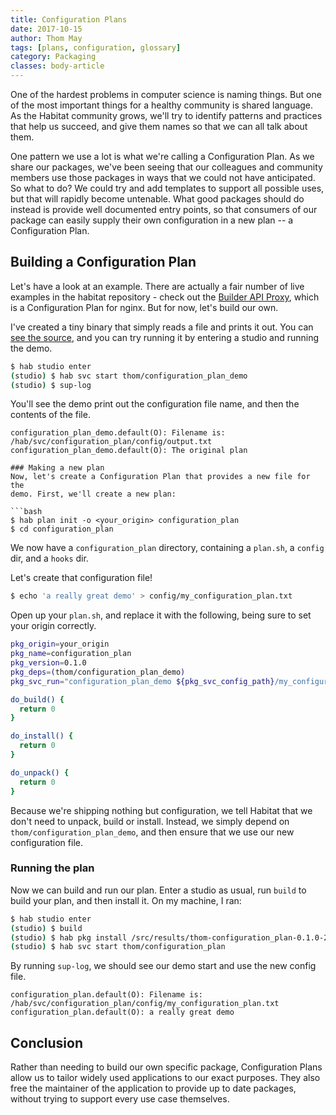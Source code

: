 ```yaml
---
title: Configuration Plans
date: 2017-10-15
author: Thom May
tags: [plans, configuration, glossary]
category: Packaging
classes: body-article
---
```


One of the hardest problems in computer science is naming things. But one of the
most important things for a healthy community is shared language. As the
Habitat community grows, we'll try to identify patterns and practices
that help us succeed, and give them names so that we can all talk about
them.

One pattern we use a lot is what we're calling a Configuration Plan. As
we share our packages, we've been seeing that our colleagues and
community members use those packages in ways that we could not have
anticipated. So what to do? We could try and add templates to
support all possible uses, but that will rapidly become untenable. What
good packages should do instead is provide well documented entry points, so
that consumers of our package can easily supply their own configuration
in a new plan -- a Configuration Plan.

## Building a Configuration Plan

Let's have a look at an example. There are actually a fair number of
live examples in the habitat repository - check out the [Builder API
Proxy](https://github.com/habitat-sh/habitat/tree/master/components/builder-api-proxy), which is a Configuration Plan for nginx. But for now, let's build our own.

I've created a tiny binary that simply reads a file and prints it out.
You can [see the
source](https://github.com/thommay/configuration_plan_demo), and you can
try running it by entering a studio and running the demo.

```bash
$ hab studio enter
(studio) $ hab svc start thom/configuration_plan_demo
(studio) $ sup-log
```

You'll see the demo print out the configuration file name, and then the
contents of the file.

```
configuration_plan_demo.default(O): Filename is: /hab/svc/configuration_plan/config/output.txt
configuration_plan_demo.default(O): The original plan

### Making a new plan
Now, let's create a Configuration Plan that provides a new file for the
demo. First, we'll create a new plan:

```bash
$ hab plan init -o <your_origin> configuration_plan
$ cd configuration_plan
```

We now have a `configuration_plan` directory, containing a `plan.sh`,
a `config` dir, and a `hooks` dir.

Let's create that configuration file!

```bash
$ echo 'a really great demo' > config/my_configuration_plan.txt
```

Open up your `plan.sh`, and replace it with the following, being sure to
set your origin correctly.

```bash
pkg_origin=your_origin
pkg_name=configuration_plan
pkg_version=0.1.0
pkg_deps=(thom/configuration_plan_demo)
pkg_svc_run="configuration_plan_demo ${pkg_svc_config_path}/my_configuration_plan.txt"

do_build() {
  return 0
}

do_install() {
  return 0
}

do_unpack() {
  return 0
}
```

Because we're shipping nothing but configuration, we tell Habitat that
we don't need to unpack, build or install. Instead, we simply depend on
`thom/configuration_plan_demo`, and then ensure that we use our new
configuration file.

### Running the plan
Now we can build and run our plan. Enter a studio as usual, run `build`
to build your plan, and then install it. On my machine, I ran:

```bash
$ hab studio enter
(studio) $ build
(studio) $ hab pkg install /src/results/thom-configuration_plan-0.1.0-20171016162630-x86_64-linux.hart
(studio) $ hab svc start thom/configuration_plan
```

By running `sup-log`, we should see our demo start and use the new
config file.

```
configuration_plan.default(O): Filename is: /hab/svc/configuration_plan/config/my_configuration_plan.txt
configuration_plan.default(O): a really great demo
```

## Conclusion

Rather than needing to build our own specific package, Configuration Plans
allow us to tailor widely used applications to our exact purposes. They
also free the maintainer of the application to provide up to date
packages, without trying to support every use case themselves.

